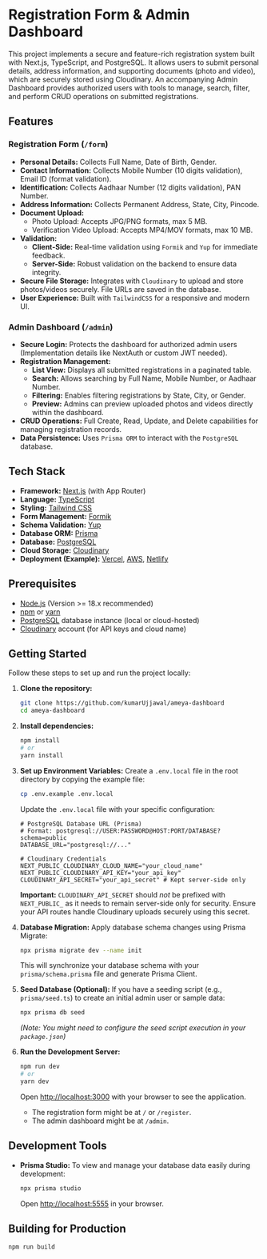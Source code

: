 #  Registration Form & Admin Dashboard

This project implements a secure and feature-rich registration system built with Next.js, TypeScript, and PostgreSQL. It allows users to submit personal details, address information, and supporting documents (photo and video), which are securely stored using Cloudinary. An accompanying Admin Dashboard provides authorized users with tools to manage, search, filter, and perform CRUD operations on submitted registrations.

## Features

### Registration Form (`/form`)

* **Personal Details:** Collects Full Name, Date of Birth, Gender.
* **Contact Information:** Collects Mobile Number (10 digits validation), Email ID (format validation).
* **Identification:** Collects Aadhaar Number (12 digits validation), PAN Number.
* **Address Information:** Collects Permanent Address, State, City, Pincode.
* **Document Upload:**
    * Photo Upload: Accepts JPG/PNG formats, max 5 MB.
    * Verification Video Upload: Accepts MP4/MOV formats, max 10 MB.
* **Validation:**
    * **Client-Side:** Real-time validation using `Formik` and `Yup` for immediate feedback.
    * **Server-Side:** Robust validation on the backend to ensure data integrity.
* **Secure File Storage:** Integrates with `Cloudinary` to upload and store photos/videos securely. File URLs are saved in the database.
* **User Experience:** Built with `TailwindCSS` for a responsive and modern UI.

### Admin Dashboard (`/admin`)

* **Secure Login:** Protects the dashboard for authorized admin users (Implementation details like NextAuth or custom JWT needed).
* **Registration Management:**
    * **List View:** Displays all submitted registrations in a paginated table.
    * **Search:** Allows searching by Full Name, Mobile Number, or Aadhaar Number.
    * **Filtering:** Enables filtering registrations by State, City, or Gender.
    * **Preview:** Admins can preview uploaded photos and videos directly within the dashboard.
* **CRUD Operations:** Full Create, Read, Update, and Delete capabilities for managing registration records.
* **Data Persistence:** Uses `Prisma ORM` to interact with the `PostgreSQL` database.

## Tech Stack

* **Framework:** [Next.js](https://nextjs.org/) (with App Router)
* **Language:** [TypeScript](https://www.typescriptlang.org/)
* **Styling:** [Tailwind CSS](https://tailwindcss.com/)
* **Form Management:** [Formik](https://formik.org/)
* **Schema Validation:** [Yup](https://github.com/jquense/yup)
* **Database ORM:** [Prisma](https://www.prisma.io/)
* **Database:** [PostgreSQL](https://www.postgresql.org/)
* **Cloud Storage:** [Cloudinary](https://cloudinary.com/)
* **Deployment (Example):** [Vercel](https://vercel.com/), [AWS](https://aws.amazon.com/), [Netlify](https://www.netlify.com/)

## Prerequisites

* [Node.js](https://nodejs.org/) (Version >= 18.x recommended)
* [npm](https://www.npmjs.com/) or [yarn](https://yarnpkg.com/)
* [PostgreSQL](https://www.postgresql.org/download/) database instance (local or cloud-hosted)
* [Cloudinary](https://cloudinary.com/) account (for API keys and cloud name)

## Getting Started

Follow these steps to set up and run the project locally:

1.  **Clone the repository:**
    ```bash
    git clone https://github.com/kumarUjjawal/ameya-dashboard
    cd ameya-dashboard
    ```

2.  **Install dependencies:**
    ```bash
    npm install
    # or
    yarn install
    ```

3.  **Set up Environment Variables:**
    Create a `.env.local` file in the root directory by copying the example file:
    ```bash
    cp .env.example .env.local
    ```
    Update the `.env.local` file with your specific configuration:
    ```dotenv
    # PostgreSQL Database URL (Prisma)
    # Format: postgresql://USER:PASSWORD@HOST:PORT/DATABASE?schema=public
    DATABASE_URL="postgresql://..."

    # Cloudinary Credentials
    NEXT_PUBLIC_CLOUDINARY_CLOUD_NAME="your_cloud_name"
    NEXT_PUBLIC_CLOUDINARY_API_KEY="your_api_key"
    CLOUDINARY_API_SECRET="your_api_secret" # Kept server-side only

    ```
    **Important:** `CLOUDINARY_API_SECRET` should *not* be prefixed with `NEXT_PUBLIC_` as it needs to remain server-side only for security. Ensure your API routes handle Cloudinary uploads securely using this secret.

4.  **Database Migration:**
    Apply database schema changes using Prisma Migrate:
    ```bash
    npx prisma migrate dev --name init
    ```
    This will synchronize your database schema with your `prisma/schema.prisma` file and generate Prisma Client.

5.  **Seed Database (Optional):**
    If you have a seeding script (e.g., `prisma/seed.ts`) to create an initial admin user or sample data:
    ```bash
    npx prisma db seed
    ```
    *(Note: You might need to configure the seed script execution in your `package.json`)*

6.  **Run the Development Server:**
    ```bash
    npm run dev
    # or
    yarn dev
    ```
    Open [http://localhost:3000](http://localhost:3000) with your browser to see the application.
    * The registration form might be at `/` or `/register`.
    * The admin dashboard might be at `/admin`.

## Development Tools

* **Prisma Studio:** To view and manage your database data easily during development:
    ```bash
    npx prisma studio
    ```
    Open [http://localhost:5555](http://localhost:5555) in your browser.

## Building for Production

```bash
npm run build
